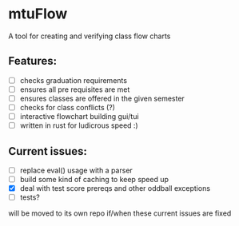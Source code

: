 # mtuFlow

A tool for creating and verifying class flow charts

## Features:
- [ ] checks graduation requirements
- [ ] ensures all pre requisites are met
- [ ] ensures classes are offered in the given semester
- [ ] checks for class conflicts (?)
- [ ] interactive flowchart building gui/tui
- [ ] written in rust for ludicrous speed :)

## Current issues:
- [ ] replace eval() usage with a parser
- [ ] build some kind of caching to keep speed up
- [x] deal with test score prereqs and other oddball exceptions
- [ ] tests?

will be moved to its own repo if/when these current issues are fixed
